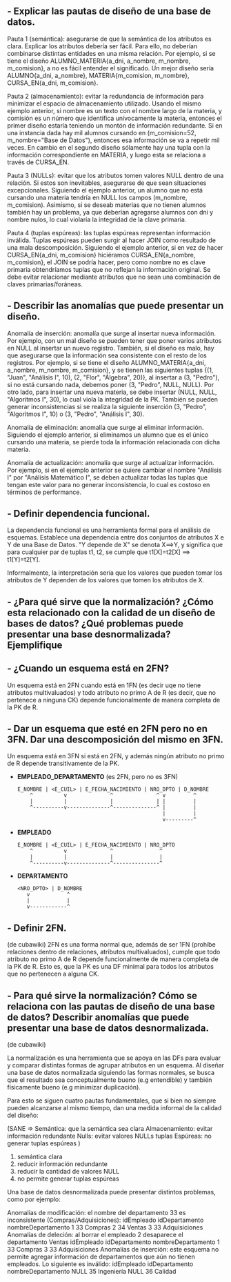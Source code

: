 ## - Explicar las pautas de diseño de una base de datos.

Pauta 1 (semántica): asegurarse de que la semántica de los atributos es clara. Explicar los atributos debería ser fácil. Para ello, no deberían combinarse distintas entidades en una misma relación. Por ejemplo, si se tiene el diseño ALUMNO_MATERIA{a_dni, a_nombre, m_nombre, m_comision}, a no es fácil entender el significado. Un mejor diseño sería ALUMNO{a_dni, a_nombre}, MATERIA{m_comision, m_nombre}, CURSA_EN{a_dni, m_comision}.

Pauta 2 (almacenamiento): evitar la redundancia de información para minimizar el espacio de almacenamiento utilizado. Usando el mismo ejemplo anterior, si nombre es un texto con el nombre largo de la materia, y comisión es un número que identifica unívocamente la materia, entonces el primer diseño estaría teniendo un montón de información redundante. Si en una instancia dada hay mil alumnos cursando en (m_comision=52, m_nombre="Base de Datos"), entonces esa información se va a repetir mil veces. En cambio en el segundo diseño sólamente hay una tupla con la información correspondiente en MATERIA, y luego esta se relaciona a través de CURSA_EN.

Pauta 3 (NULLs): evitar que los atributos tomen valores NULL dentro de una relación. Si estos son inevitables, asegurarse de que sean situaciones excepcionales. Siguiendo el ejemplo anterior, un alumno que no está cursando una materia tendría en NULL los campos (m_nombre, m_comision). Asimismo, si se deseab materias que no tienen alumnos también hay un problema, ya que deberían agregarse alumnos con dni y nombre nulos, lo cual violaría la integridad de la clave primaria.

Pauta 4 (tuplas espúreas): las tuplas espúreas representan información inválida. Tuplas espúreas pueden surgir al hacer JOIN como resultado de una mala descomposición. Siguiendo el ejemplo anterior, si en vez de hacer CURSA_EN{a_dni, m_comision} hiciéramos CURSA_EN{a_nombre, m_comision}, el JOIN se podría hacer, pero como nombre no es clave primaria obtendríamos tuplas que no reflejan la información original. Se debe evitar relacionar mediante atributos que no sean una combinación de claves primarias/foráneas.

## - Describir las anomalías que puede presentar un diseño.

Anomalía de inserción: anomalía que surge al insertar nueva información. Por ejemplo, con un mal diseño se pueden tener que poner varios atributos en NULL al insertar un nuevo registro. También, si el diseño es malo, hay que asegurarse que la información sea consistente con el resto de los registros. Por ejemplo, si se tiene el diseño ALUMNO_MATERIA{a_dni, a_nombre, m_nombre, m_comision}, y se tienen las siguientes tuplas {(1, "Juan", "Análisis I", 10), (2, "Flor", "Álgebra", 20)}, al insertar a (3, "Pedro"), si no está cursando nada, debemos poner (3, "Pedro", NULL, NULL). Por otro lado, para insertar una nueva materia, se debe insertar (NULL, NULL, "Algoritmos I", 30), lo cual viola la integridad de la PK. También se pueden generar inconsistencias si se realiza la siguiente inserción (3, "Pedro", "Algoritmos I", 10) o (3, "Pedro", "Análisis I", 30).

Anomalía de eliminación: anomalía que surge al eliminar información. Siguiendo el ejemplo anterior, si eliminamos un alumno que es el único cursando una materia, se pierde toda la información relacionada con dicha materia.

Anomalía de actualización: anomalía que surge al actualizar información. Por ejemplo, si en el ejemplo anterior se quiere cambiar el nombre "Análisis I" por "Análisis Matemático I", se deben actualizar todas las tuplas que tengan este valor para no generar inconsistencia, lo cual es costoso en términos de performance.

## - Definir dependencia funcional.

La dependencia funcional es una herramienta formal para el análisis de esquemas. Establece una dependencia entre dos conjuntos de atributos X e Y de una Base de Datos. "Y depende de X" se denota X⟹Y, y significa que para cualquier par de tuplas t1, t2, se cumple que t1[X]=t2[X] ⟹ t1[Y]=t2[Y].

Informalmente, la interpretación sería que los valores que pueden tomar los atributos de Y dependen de los valores que tomen los atributos de X.

## - ¿Para qué sirve que la normalización? ¿Cómo esta relacionado con la calidad de un diseño de bases de datos? ¿Qué problemas puede presentar una base desnormalizada? Ejemplifique

## - ¿Cuando un esquema está en 2FN?

Un esquema está en 2FN cuando está en 1FN (es decir uqe no tiene atributos multivaluados) y todo atributo no primo A de R (es decir, que no pertenece a ninguna CK) depende funcionalmente de manera completa de la PK de R.

## - Dar un esquema que esté en 2FN pero no en 3FN. Dar una descomposición del mismo en 3FN.

Un esquema está en 3FN si está en 2FN, y además ningún atributo no primo de R depende transitivamente de la PK.

- **EMPLEADO_DEPARTAMENTO** (es 2FN, pero no es 3FN)
    ```
    E_NOMBRE | <E_CUIL> | E_FECHA_NACIMIENTO | NRO_DPTO | D_NOMBRE
        ^          v              ^              ^ v         ^
        |          |              |              | |         |
        ^----------v--------------^--------------^ |         |
                                                   |         |
                                                   v---------^
    ```

- **EMPLEADO**
    ```
    E_NOMBRE | <E_CUIL> | E_FECHA_NACIMIENTO | NRO_DPTO
        ^          v              ^               ^
        |          |              |               |
        ^----------v--------------^---------------^
    ```

- **DEPARTAMENTO**
    ```
    <NRO_DPTO> | D_NOMBRE
       v            ^
       |            |
       v------------^
    ```


## - Definir 2FN.

(de cubawiki)
2FN es una forma normal que, además de ser 1FN (prohíbe relaciones dentro de relaciones, atributos multivaluados), cumple que todo atributo no primo A de R depende funcionalmente de manera completa de la PK de R. Esto es, que la PK es una DF minimal para todos los atributos que no pertenecen a alguna CK.

## - Para qué sirve la normalización? Cómo se relaciona con las pautas de diseño de una base de datos? Describir anomalías que puede presentar una base de datos desnormalizada.

(de cubawiki)

La normalización es una herramienta que se apoya en las DFs para evaluar y comparar distintas formas de agrupar atributos en un esquema. Al diseñar una base de datos normalizada siguiendo las formas normales, se busca que el resultado sea conceptualmente bueno (e.g entendible) y también físicamente bueno (e.g minimizar duplicación).

Para esto se siguen cuatro pautas fundamentales, que si bien no siempre pueden alcanzarse al mismo tiempo, dan una medida informal de la calidad del diseño:

(SANE => 
    Semántica: que la semántica sea clara
    Almacenamiento: evitar información redundante
    Nulls: evitar valores NULLs
    tuplas Espúreas: no generar tuplas espúreas
)

1. semántica clara
2. reducir información redundante
3. reducir la cantidad de valores NULL
4. no permite generar tuplas espúreas

Una base de datos desnormalizada puede presentar distintos problemas, como por ejemplo:

Anomalías de modificación: el nombre del departamento 33 es inconsistente (Compras/Adquisiciones):
idEmpleado  idDepartamento  nombreDepartamento
1   33  Compras
2   34  Ventas
3   33  Adquisiciones
Anomalías de deleción: al borrar el empleado 2 desaparece el departamento Ventas
idEmpleado  idDepartamento  nombreDepartamento
1   33  Compras
3   33  Adquisiciones
Anomalías de inserción: este esquema no permite agregar información de departamentos que aún no tienen empleados. Lo siguiente es inválido:
idEmpleado  idDepartamento  nombreDepartamento
NULL    35  Ingeniería
NULL    36  Calidad
